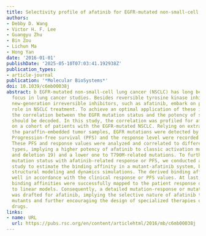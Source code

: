 ```yaml
---
title: Selectivity profile of afatinib for EGFR-mutated non-small-cell lung cancer
authors:
- Debby D. Wang
- Victor H. F. Lee
- Guangyu Zhu
- Bin Zou
- Lichun Ma
- Hong Yan
date: '2016-01-01'
publishDate: '2025-05-10T07:03:41.192938Z'
publication_types:
- article-journal
publication: '*Molecular BioSystems*'
doi: 10.1039/c6mb00038j
abstract: b EGFR-mutated non-small-cell lung cancer (NSCLC) has long been a research
  focus in lung cancer studies. Besides reversible tyrosine kinase inhibitors (TKIs),
  new-generation irreversible inhibitors, such as afatinib, embark on playing an important
  role in NSCLC treatment. To achieve an optimal application of these inhibitors,
  the correlation between the EGFR mutation status and the potency of such an inhibitor
  should be decoded. In this study, the correlation was profiled for afatinib, based
  on a cohort of patients with the EGFR-mutated NSCLC. Relying on extracted DNAs from
  the paraffin-embedded tumor samples, EGFR mutations were detected by direct sequencing.
  Progression-free survival (PFS) and the response level were recorded as study endpoints.
  These PFS and response values were analyzed and correlated to different mutation
  types, implying a higher potency of afatinib to classic activation mutations (L858R
  and deletion 19) and a lower one to T790M-related mutations. To further bridge the
  mutation status with afatinib-related response or PFS, we conducted a computational
  study to estimate the binding affinity in a mutant-afatinib system, based on molecular
  structural modeling and dynamics simulations. The derived binding affinities were
  well in accordance with the clinical response or PFS values. At last, these computational
  binding affinities were successfully mapped to the patient response or PFS according
  to linear models. Consequently, a detailed mutation-response or mutation-PFS profile
  was drafted for afatinib, implying the selective nature of afatinib to various EGFR
  mutants and further encouraging the design of specialized therapies or innovative
  drugs.
links:
- name: URL
  url: https://pubs.rsc.org/en/content/articlehtml/2016/mb/c6mb00038j
---
```

